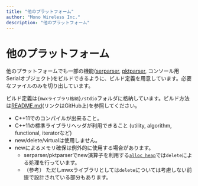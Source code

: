 ```yaml
---
title: "他のプラットフォーム"
author: "Mono Wireless Inc."
description: "他のプラットフォーム"
---
```


# 他のプラットフォーム

他のプラットフォームでも一部の機能([serparser](../api-reference/classes/ser\_parser.md), [pktparser](../api-reference/classes/pktparser/), コンソール用Serialオブジェクト)をビルドできるように、ビルド定義を用意しています。必要なファイルのみを切り出しています。

ビルド定義は`{mwxライブラリ格納}/stdio`フォルダに格納しています。ビルド方法は[README.md](https://github.com/monowireless/mwx/tree/master/stdio)(リンクはGitHub上)を参照してください。

* C++11でのコンパイルが出来ること。
* C++11の標準ライブラリヘッダが利用できること (utility, algorithm, functional, iteratorなど)
* new/delete/virtualは使用しません。
* newによるメモリ確保は例外的に使用する場合があります。
  * serparser/pktparserでnew演算子を利用する[`alloc_heap`](../api-reference/classes/alloc.md)では`delete`による処理を行っています。
  * （参考） ただしmwxライブラリとしては`delete`については考慮しない前提で設計されている部分もあります。

